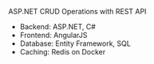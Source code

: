 ASP.NET CRUD Operations with REST API

- Backend: ASP.NET, C#
- Frontend: AngularJS
- Database: Entity Framework, SQL
- Caching: Redis on Docker
